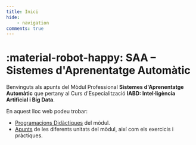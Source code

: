 ```yaml
---
title: Inici
hide:
    - navigation
comments: true
---
```

# :material-robot-happy: SAA – Sistemes d'Aprenentatge Automàtic

Benvinguts als apunts del Mòdul Professional __Sistemes d'Aprenentatge Automàtic__
que pertany al Curs d'Especialització __IABD: Intel·ligència Artificial i Big Data__.

En aquest lloc web podeu trobar:

- [Programacions Didàctiques](./programacio/index.md) del mòdul.
- [Apunts](./apunts/index.md) de les diferents unitats del mòdul, així com els exercicis i pràctiques.
